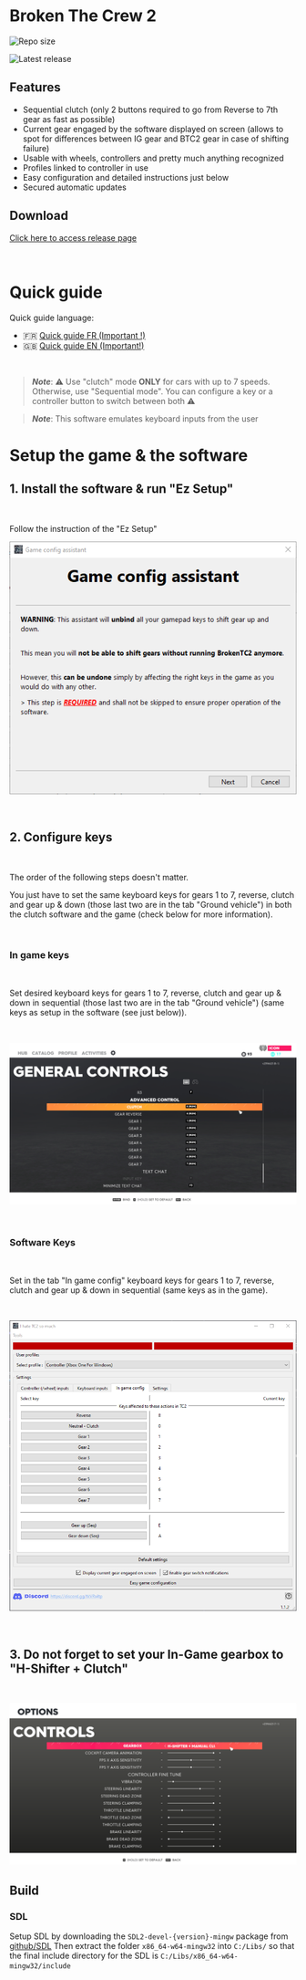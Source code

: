 # Broken The Crew 2

<!-- [![](https://tokei.rs/b1/github/BrokenGameNoob/BrokenTC2?category=code)](https://github.com/XAMPPRocky/tokei).[![](https://tokei.rs/b1/github/BrokenGameNoob/BrokenTC2?category=lines)](https://github.com/XAMPPRocky/tokei).[![](https://tokei.rs/b1/github/BrokenGameNoob/BrokenTC2?category=files)](https://github.com/XAMPPRocky/tokei) -->

<!-- Badge help: -->
<!-- https://shields.io/category/size -->

![Repo size](https://img.shields.io/github/repo-size/BrokenGameNoob/BrokenTC2?style=for-the-badge) &nbsp;&nbsp; 

![Latest release](https://img.shields.io/github/v/release/BrokenGameNoob/BrokenTC2?label=Latest%20version&style=for-the-badge) 
<!-- ![GitHub release downloads (latest by date and asset)](https://img.shields.io/github/downloads/BrokenGameNoob/BrokenTC2/latest/BrokenTC2_setup_x64.exe?label=Was%20downloaded&style=for-the-badge) -->



## Features
- Sequential clutch (only 2 buttons required to go from Reverse to 7th gear as fast as possible)
- Current gear engaged by the software displayed on screen (allows to spot for differences between IG gear and BTC2 gear in case of shifting failure)
- Usable with wheels, controllers and pretty much anything recognized
- Profiles linked to controller in use
- Easy configuration and detailed instructions just below
- Secured automatic updates

## Download

[Click here to access release page](https://github.com/BrokenGameNoob/BrokenTC2/releases)

<br/>

# Quick guide

Quick guide language:
- 🇫🇷 [Quick guide FR (Important !)](Docs/UserManual_fr.md)
- 🇬🇧 [Quick guide EN (Important!)](Docs/UserManual_en.md)

<br/>

> ***Note***: ⚠️ Use "clutch" mode **ONLY** for cars with up to 7 speeds. Otherwise, use "Sequential mode". You can configure a key or a controller button to switch between both ⚠️

> ***Note***: This software emulates keyboard inputs from the user

# Setup the game & the software

## 1. Install the software & run "Ez Setup"

<br/>

Follow the instruction of the "Ez Setup"

![Ez setup home page](Docs/UserManual_images/EzSetup_home.png)

<br/>

## 2. Configure keys

<br/>

The order of the following steps doesn't matter.

You just have to set the same keyboard keys for gears 1 to 7, reverse, clutch and gear up & down (those last two are in the tab "Ground vehicle") in both the clutch software and the game (check below for more information).

<br/>

### In game keys

<br/>

Set desired keyboard keys for gears 1 to 7, reverse, clutch and gear up & down in sequential (those last two are in the tab "Ground vehicle") (same keys as setup in the software (see just below)).

<br/>

![In game config](Docs/UserManual_images/GameConfig.png)

<br/>

### Software Keys

<br/>

Set in the tab "In game config" keyboard keys for gears 1 to 7, reverse, clutch and gear up & down in sequential (same keys as in the game).

<br/>

![Software in game config](Docs/UserManual_images/BTC2_gameConfig.png)

<br/>

## 3. Do not forget to set your In-Game gearbox to "H-Shifter + Clutch"

<br/>

![Software gearbox](Docs/UserManual_images/GameGearboxConfig.png)


## Build

### SDL

Setup SDL by downloading the `SDL2-devel-{version}-mingw` package from [github/SDL](https://github.com/libsdl-org/SDL/releases)
Then extract the folder `x86_64-w64-mingw32` into `C:/Libs/` so that the final include directory for the SDL is `C:/Libs/x86_64-w64-mingw32/include`
